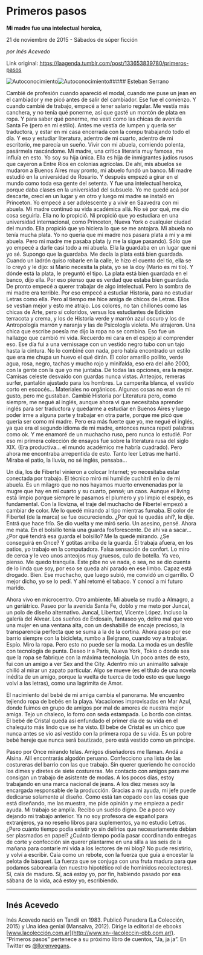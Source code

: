 # Primeros pasos

**Mi madre fue una intelectual heroica,**

21 de noviembre de 2015 - Sábados de súper ficción

_por Inés Acevedo_

Link original: https://laagenda.tumblr.com/post/133653839780/primeros-pasos

![Autoconocimiento](https://64.media.tumblr.com/dc93831f7e2eb76e1b5638972d056230/tumblr_inline_pjzvscRBhM1t6q87u_500.jpg)![Autoconocimiento](https://64.media.tumblr.com/dc93831f7e2eb76e1b5638972d056230/tumblr_inline_pjzvscRBhM1t6q87u_500.jpg)##### Esteban Serrano

  
Cambié de profesión cuando apareció el modal, cuando me puse un jean en el cambiador y me picó antes de salir del cambiador. Ese fue el comienzo. Y cuando cambié de trabajo, empecé a tener salario regular. Me vestía más canchera, y no tenía qué ponerme, así que gasté un montón de plata en ropa. Y para saber qué ponerme, me vestí como las chicas de avenida Santa Fe (pero en mi estilo). Antes me vestía de lumpen y quería ser traductora, y estar en mi casa encerrada con la compu trabajando todo el día. Y eso y estudiar literatura, adentro de mi cuarto, adentro de mi escritorio, me parecía un sueño. Vivir con mi abuela, comiendo polenta, pasármela rascándome. Mi madre, una crítica literaria muy famosa, me influía en esto. Yo soy su hija única. Ella es hija de inmigrantes judíos rusos que cayeron a Entre Ríos en colonias agrícolas. De ahí, mis abuelos se mudaron a Buenos Aires muy pronto, mi abuelo fundó un banco. Mi madre estudió en la universidad de Rosario. Y después empezó a girar en el mundo como toda esa gente del setenta. Y fue una intelectual heroica, porque daba clases en la universidad del subsuelo. Yo me quedé acá por descarte, crecí en un lugar y en otro y luego mi madre se instaló en Princeton. Yo empecé a ser adolescente y a vivir en Saavedra con mi abuela. Mi madre continuó su vida académica allá. No sé por qué, me dio cosa seguirla. Ella no lo propició. Ni propició que yo estudiara en una universidad internacional, como Princeton, Nueva York o cualquier ciudad del mundo. Ella propició que yo hiciera lo que se me antojara. Mi abuela no tenía mucha plata. Yo no quería que mi madre nos pasara plata a mí y a mi abuela. Pero mi madre me pasaba plata (y me la sigue pasando). Sólo que yo empecé a darle casi todo a mi abuela. Ella la guardaba en un lugar que ni yo sé. Supongo que la guardaba. Me decía la plata está bien guardada. Cuando un ladrón quiso robarle en la calle, le hizo el cuento del tío, ella se lo creyó y le dijo: si Mario necesita la plata, yo se la doy (Mario es mi tío). Y dónde está la plata, le preguntó el tipo. La plata está bien guardada en el banco, dijo ella. Por eso pienso que es verdad que estaba bien guardada. De pronto empecé a querer trabajar de algo intelectual. Pero la sombra de mi madre era terrible. Por eso empecé a estudiar Historia, para no estudiar Letras como ella. Pero al tiempo me hice amiga de chicos de Letras. Ellos se vestían mejor y esto me atrajo. Los colores, no tan chillones como las chicas de Arte, pero sí coloridos, versus los estudiantes de Edición terracota y crema, y los de Historia verde y marrón azul oscuro y los de Antropología marrón y naranja y las de Psicología violeta. Me atrajeron. Una chica que escribe poesía me dijo la ropa no se combina. Eso fue un hallazgo que cambió mi vida. Recuerdo mi cara en el espejo al comprender eso. Ese día fui a una vernissage con un vestido negro tubo con un tajo hasta la cintura. No lo combiné con nada, pero había encontrado un estilo que era me chupa un huevo el qué dirán. El color amarillo pollito, verde agua, rosa, negro, tachas y mucho rojo y minifalda, eso era del año 2000, con la gente con la que yo me juntaba. De todas las opciones, era la mejor. Camisas celeste desvaído con guardas nunca vistas. Anteojos, remeras surfer, pantalón ajustado para los hombres. La camperita blanca, el vestido corto en escocés… Materiales no orgánicos. Algunas cosas no eran de mi gusto, pero me gustaban. Cambié Historia por Literatura pero, como siempre, me negué al inglés, aunque ahora vi que necesitaba aprender inglés para ser traductora y quedarme a estudiar en Buenos Aires y luego poder irme a alguna parte y trabajar en otra parte, porque me picó que quería ser como mi madre. Pero era más fuerte que yo, me negué el inglés, ya que era el segundo idioma de mi madre, entonces nunca repetí palabras como ok. Y me enamoré de un muchacho ruso, pero nunca lo estudié. Por eso mi primera colección de ensayos fue sobre la literatura rusa del siglo XIX. (Era productiva… el mundo académico me habría cuadrado). Pero ahora me encontraba arrepentida de esto. Tanto leer Letras me hartó. Miraba el patio, la lluvia, no sé inglés, pensaba…

Un día, los de Fibertel vinieron a colocar Internet; yo necesitaba estar conectada por trabajo. El técnico miró mi humilde cuchitril en lo de mi abuela. Es un milagro que no nos hayamos muerto envenenadas por la mugre que hay en mi cuarto y su cuarto, pensé; un caos. Aunque el living está limpio porque siempre le pasamos el plumero y yo limpio el espejo, es fundamental. Con la llovizna, el traje del muchacho de Fibertel empezó a cambiar de color. Me lo quedé mirando al tipo mientras fumaba. El color de Fibertel (de la marca) se fue oscureciendo. ¿Por qué te quedás ahí?, le dije. Entrá que hace frío. Se dio vuelta y me miró serio. Un asesino, pensé. Ahora me mata. En el bolsillo tenía una guarda fosforescente. De ahí va a sacar… ¿Por qué tendrá esa guarda el bolsillo? Me la quedé mirando. ¿Se conseguirá en Once? Y gotitas arriba de la guarda. Él trabaja afuera, en los patios, yo trabajo en la computadora. Falsa sensación de confort. Lo miro de cerca y le veo unos anteojos muy gruesos, culo de botella. Ya veo, pienso. Me quedo tranquila. Este pibe no ve nada, o sea, no se dio cuenta de lo linda que soy, por eso se queda ahí parado en ese limbo. Capaz está drogado. Bien. Ese muchacho, que luego subió, me convidó un cigarrillo. O mejor dicho, yo se lo pedí. Y ahí retomé el tabaco. Y conocí a mi futuro marido.

Ahora vivo en microcentro. Otro ambiente. Mi abuela se mudó a Almagro, a un geriátrico. Paseo por la avenida Santa Fe, doblo y me meto por Juncal, un polo de diseño alternativo. Juncal, Libertad, Vicente López. Incluso la galería del Alvear. Los sueños de Erdosain, fantaseo yo, deliro mal que veo una mujer en una ventana alta, con un deshabillé de encaje precioso, la transparencia perfecta que se suma a la de la cortina. Ahora paso por ese barrio siempre con la bicicleta, rumbo a Belgrano, cuando voy a trabajar. Espío. Miro la ropa. Pero esto no puede ser la moda. La moda es un desfile con tecnología de punta. Deseo ir a París, Nueva York, Tokio o donde sea que la ropa se fabrique con la máxima tecnología. Un poco antes de esto, fui con un amigo a ver Sex and the City. Adentro mío un animalito salvaje chilló al mirar un zapato particular. Algo se mueve (es el título de una novela inédita de un amigo, porque la vuelta de tuerca de todo esto es que luego volví a las letras), como una lagrimita de Amor. 

El nacimiento del bebé de mi amiga cambia el panorama. Me encuentro tejiendo ropa de bebés en la playa. Vacaciones improvisadas en Mar Azul, donde fuimos en grupo de amigos por mal de amores de nuestra mejor amiga. Tejo un chaleco, lo forro con seda estampada. Lo bordo con cintas. El bebé de Cristal queda así enfundado el primer día de su vida en el chalequito más lindo que se ha visto. El bebe de Cristal es un chico que nunca antes se vio así vestido con la primera ropa de su vida. Es un pobre bebé hereje que nunca será bautizado, pero está vestido como un príncipe.

Paseo por Once mirando telas. Amigos diseñadores me llaman. Andá a Alsina. Allí encontrarás algodón peruano. Confecciono una lista de las costureras del barrio con las que trabajo. Sin querer queriendo he conocido los dimes y diretes de siete costureras. Me contacto con amigos para me consigan un trabajo de asistente de modas. A los pocos días, estoy trabajando en una marca nacional de jeans. A los diez meses soy la encargada responsable de la producción. Gracias a mi ayuda, mi jefe puede dedicarse solamente al diseño. Como está tan copado con las cosas que está diseñando, me las muestra, me pide opinión y me empieza a pedir ayuda. Mi trabajo se amplía. Recibo un sueldo digno. De a poco voy dejando mi trabajo anterior. Ya no soy profesora de español para extranjeros, ya no reseño libros para suplementos, ya no estudio Letras. ¿Pero cuánto tiempo podía existir yo sin delirios que necesariamente debían ser plasmados en papel? ¿Cuánto tiempo podía pasar coordinando entregas de corte y confección sin querer plantarme en una silla a las seis de la mañana para contarle mi vida a los lectores de mi blog? No pude resistirlo, y volví a escribir. Caía como un rebote, con la fuerza que guía a encestar la pelota de básquet. La fuerza que se conjuga con una fruta madura para que podamos saborearla (en nuestro hipotético rol de homínidos recolectores). Sí, caía de maduro. Sí, acá estoy yo, por fin, habiendo pasado por esa sábana de la vida, acá estoy yo, escribiendo.

  




---

Inés Acevedo
------------

Inés Acevedo nació en Tandil en 1983. Publicó Panadera (La Colección, 2015) y Una idea genial (Mansalva, 2012). Dirige la editorial de ebooks [www.lacolección.com.ar](http://www.xn--lacoleccin-obb.com.ar/). “Primeros pasos” pertenece a su próximo libro de cuentos, “Ja, ja ja”. En Twitter es [@llorenvegans](https://twitter.com/llorenvegans?lang=es). 

